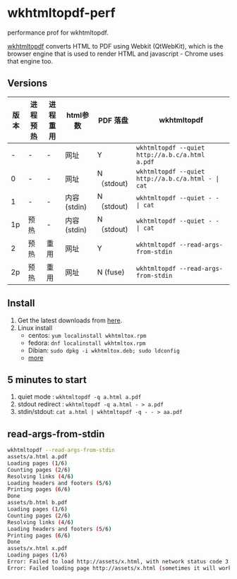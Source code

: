 # wkhtmltopdf-perf

performance prof for wkhtmltopdf.

[wkhtmltopdf](https://github.com/wkhtmltopdf/wkhtmltopdf) converts HTML to PDF using Webkit (QtWebKit), which is the
browser engine that is used to render HTML and javascript - Chrome uses that engine too.

## Versions

版本 | 进程预热 | 进程重用 | html参数 | PDF 落盘 | wkhtmltopdf
---|---|----|----|----|----
-| - | - | 网址 | Y |  `wkhtmltopdf --quiet http://a.b.c/a.html a.pdf`
0| - | - | 网址 | N（stdout) | `wkhtmltopdf --quiet http://a.b.c/a.html - \| cat`
1| - | - | 内容 (stdin) | N（stdout) | `wkhtmltopdf --quiet - - \| cat`
1p| 预热 | -| 内容 (stdin) | N（stdout) | `wkhtmltopdf --quiet - - \| cat`
2| 预热 | 重用 | 网址 | Y |  `wkhtmltopdf --read-args-from-stdin`
2p| 预热 | 重用 | 网址 | N (fuse) | `wkhtmltopdf --read-args-from-stdin`

## Install

1. Get the latest downloads from [here](https://wkhtmltopdf.org/downloads.html).
1. Linux install
    - centos: `yum localinstall wkhtmltox.rpm`
    - fedora: `dnf localinstall wkhtmltox.rpm`
    - Dibian: `sudo dpkg -i wkhtmltox.deb; sudo ldconfig`
    - [more](https://github.com/adrg/go-wkhtmltopdf/wiki/Install-on-Linux)

## 5 minutes to start

1. quiet mode : `wkhtmltopdf -q a.html a.pdf`
1. stdout redirect : `wkhtmltopdf -q a.html - > a.pdf`
1. stdin/stdout: `cat a.html | wkhtmltopdf -q - - > aa.pdf`

## read-args-from-stdin

```sh
wkhtmltopdf --read-args-from-stdin
assets/a.html a.pdf
Loading pages (1/6)
Counting pages (2/6)                                               
Resolving links (4/6)                                                       
Loading headers and footers (5/6)                                           
Printing pages (6/6)
Done                                                                      
assets/b.html b.pdf            
Loading pages (1/6)
Counting pages (2/6)                                               
Resolving links (4/6)                                                       
Loading headers and footers (5/6)                                           
Printing pages (6/6)
Done
assets/x.html x.pdf
Loading pages (1/6)
Error: Failed to load http://assets/x.html, with network status code 3 and http status code 0 - Host assets not found
Error: Failed loading page http://assets/x.html (sometimes it will work just to ignore this error with --load-error-handling ignore)
```
